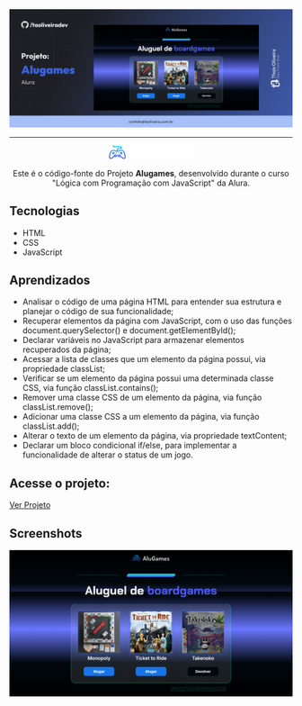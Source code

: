   <img src="img/print/capa-alugames-alura.jpg" alt="Capa do Projeto Alugames pela Alura">

<hr>

<p align="center"> <img src="img/logo.svg" alt="Logo do Site" width = "150" height = "auto"> </p>
<p align="center">Este é o código-fonte do Projeto <b>Alugames</b>, desenvolvido durante o curso "Lógica com Programação com JavaScript" da Alura. </p>

## Tecnologias

- HTML
- CSS
- JavaScript

## Aprendizados

- Analisar o código de uma página HTML para entender sua estrutura e planejar o código de sua funcionalidade;
- Recuperar elementos da página com JavaScript, com o uso das funções document.querySelector() e document.getElementById();
- Declarar variáveis no JavaScript para armazenar elementos recuperados da página;
- Acessar a lista de classes que um elemento da página possui, via propriedade classList;
- Verificar se um elemento da página possui uma determinada classe CSS, via função classList.contains();
- Remover uma classe CSS de um elemento da página, via função classList.remove();
- Adicionar uma classe CSS a um elemento da página, via função classList.add();
- Alterar o texto de um elemento da página, via propriedade textContent;
- Declarar um bloco condicional if/else, para implementar a funcionalidade de alterar o status de um jogo.

## Acesse o projeto:

<a href="https://taoliveira.com.br/alugames-alura/" target="_balank"> Ver Projeto</a>

## Screenshots

<img src="img/print/alugames-thais-oliveira-alura.png" alt="Print do Projeto Alugames pela Alura">
